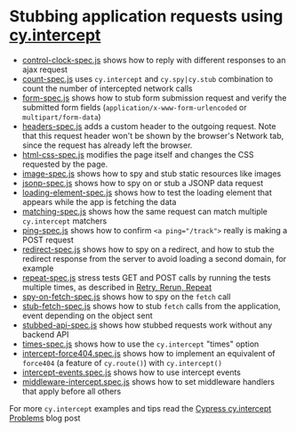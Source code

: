 # Stubbing application requests using [cy.intercept](https://on.cypress.io/intercept)

- [control-clock-spec.js](cypress/integration/control-clock-spec.js) shows how to reply with different responses to an ajax request
- [count-spec.js](cypress/integration/count-spec.js) uses `cy.intercept` and `cy.spy|cy.stub` combination to count the number of intercepted network calls
- [form-spec.js](./cypress/integration/form-spec.js) shows how to stub form submission request and verify the submitted form fields (`application/x-www-form-urlencoded` or `multipart/form-data`)
- [headers-spec.js](./cypress/integration/header-spec.js) adds a custom header to the outgoing request. Note that this request header won't be shown by the browser's Network tab, since the request has already left the browser.
- [html-css-spec.js](cypress/integration/html-css-spec.js) modifies the page itself and changes the CSS requested by the page.
- [image-spec.js](cypress/integration/image-spec.js) shows how to spy and stub static resources like images
- [jsonp-spec.js](cypress/integration/jsonp-spec.js) shows how to spy on or stub a JSONP data request
- [loading-element-spec.js](./cypress/integration/loading-element-spec.js) shows how to test the loading element that appears while the app is fetching the data
- [matching-spec.js](cypress/integration/matching-spec.js) shows how the same request can match multiple `cy.intercept` matchers
- [ping-spec.js](./cypress/integration/ping-spec.js) shows how to confirm `<a ping="/track">` really is making a POST request
- [redirect-spec.js](cypress/integration/redirect-spec.js) shows how to spy on a redirect, and how to stub the redirect response from the server to avoid loading a second domain, for example
- [repeat-spec.js](cypress/integration/repeat-spec.js) stress tests GET and POST calls by running the tests multiple times, as described in [Retry, Rerun, Repeat](https://www.cypress.io/blog/2020/12/03/retry-rerun-repeat/)
- [spy-on-fetch-spec.js](cypress/integration/spy-on-fetch-spec.js) shows how to spy on the `fetch` call
- [stub-fetch-spec.js](cypress/integration/stub-fetch-spec.js) shows how to stub `fetch` calls from the application, event depending on the object sent
- [stubbed-api-spec.js](cypress/integration/stubbed-api-spec.js) shows how stubbed requests work without any backend API
- [times-spec.js](cypress/integration/times-spec.js) shows how to use the `cy.intercept` "times" option
- [intercept-force404.spec.js](cypress/integration/intercept-force404.spec) shows how to implement an equivalent of `force404` (a feature of `cy.route()`) with `cy.intercept()`
- [intercept-events.spec.js](cypress/integration/) shows how to use intercept events
- [middleware-intercept.spec.js](cypress/integration/middleware-intercept.spec.js) shows how to set middleware handlers that apply before all others

For more `cy.intercept` examples and tips read the [Cypress cy.intercept Problems](https://glebbahmutov.com/blog/cypress-intercept-problems/) blog post
